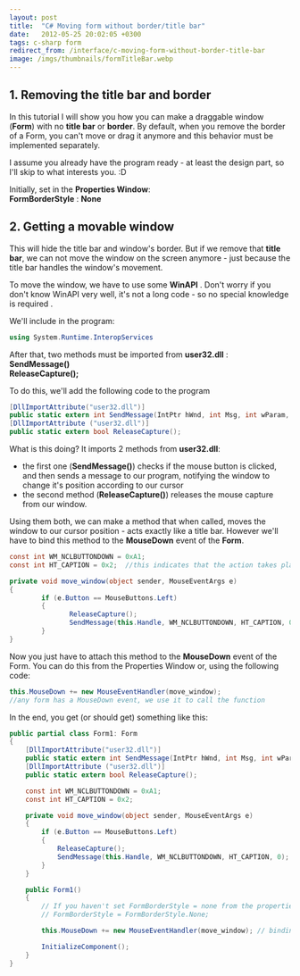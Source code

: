 ```yaml
---
layout: post
title:  "C# Moving form without border/title bar"
date:   2012-05-25 20:02:05 +0300
tags: c-sharp form
redirect_from: /interface/c-moving-form-without-border-title-bar
image: /imgs/thumbnails/formTitleBar.webp
---
```


## 1\. Removing the title bar and border

In this tutorial I will show you how you can make a draggable window (**Form**) with no **title bar** or **border**. By default, when you remove the border of a Form, you can't move or drag it anymore and this behavior must be implemented separately.

I assume you already have the program ready - at least the design part, so I'll skip to what interests you. :D

Initially, set in the **Properties Window**:  
**FormBorderStyle** : **None**

## 2\. Getting a movable window

This will hide the title bar and window's border. But if we remove that **title bar**, we can not move the window on the screen anymore - just because the title bar handles the window's movement.

To move the window, we have to use some **WinAPI** . Don't worry if you don't know WinAPI very well, it's not a long code - so no special knowledge is required .

We'll include in the program:

```csharp
using System.Runtime.InteropServices
```

After that, two methods must be imported from **user32.dll** :  
**SendMessage()**  
**ReleaseCapture();**

To do this, we'll add the following code to the program

```csharp
[DllImportAttribute("user32.dll")]
public static extern int SendMessage(IntPtr hWnd, int Msg, int wParam, int LPAR);
[DllImportAttribute ("user32.dll")]
public static extern bool ReleaseCapture();
```

What is this doing? It imports 2 methods from **user32.dll**:  
- the first one (**SendMessage()**) checks if the mouse button is clicked, and then sends a message to our program, notifying the window to change it's position according to our cursor  
- the second method (**ReleaseCapture()**) releases the mouse capture from our window.

Using them both, we can make a method that when called, moves the window to our cursor position - acts exactly like a title bar. However we'll have to bind this method to the **MouseDown** event of the **Form**.

```csharp
const int WM_NCLBUTTONDOWN = 0xA1; 
const int HT_CAPTION = 0x2;  //this indicates that the action takes place on the title bar

private void move_window(object sender, MouseEventArgs e)
{
        if (e.Button == MouseButtons.Left)
        {
               ReleaseCapture();
               SendMessage(this.Handle, WM_NCLBUTTONDOWN, HT_CAPTION, 0);
        }
}
```

Now you just have to attach this method to the **MouseDown** event of the Form. You can do this from the Properties Window or, using the following code:

```csharp
this.MouseDown += new MouseEventHandler(move_window);
//any form has a MouseDown event, we use it to call the function
```

In the end, you get (or should get) something like this:

```csharp
public partial class Form1: Form
{
    [DllImportAttribute("user32.dll")]
    public static extern int SendMessage(IntPtr hWnd, int Msg, int wParam, int LPAR);
    [DllImportAttribute ("user32.dll")]
    public static extern bool ReleaseCapture();

    const int WM_NCLBUTTONDOWN = 0xA1;
    const int HT_CAPTION = 0x2;

    private void move_window(object sender, MouseEventArgs e)
    {
        if (e.Button == MouseButtons.Left)
        {
            ReleaseCapture();
            SendMessage(this.Handle, WM_NCLBUTTONDOWN, HT_CAPTION, 0);
        }
    }

    public Form1()
    {
        // If you haven't set FormBorderStyle = none from the properties window, just uncomment the line below           
        // FormBorderStyle = FormBorderStyle.None;

        this.MouseDown += new MouseEventHandler(move_window); // binding the method to the event

        InitializeComponent();
    }
}
```